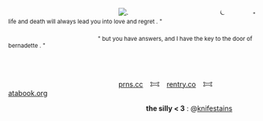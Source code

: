                 ![.](https://files.catbox.moe/5pc5h8.png)
             ⏾    <sub>" life and death will always lead you into love and regret . "</sub>

              <sub>" but you have answers, and I have the key to the door of bernadette . "</sub>

                                       

                [prns.cc](https://pronouns.cc/@chapelofashes) 𐂯 [rentry.co](https://rentry.co/dystopianhellscape) 𐂯 [atabook.org](https://inlovingirony.atabook.org/) 

                    **the silly < 3** : @[knifestains](https://github.com/knifestains)



